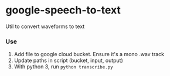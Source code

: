 # google-speech-to-text

Util to convert waveforms to text

### Use

1. Add file to google cloud bucket. Ensure it's a mono .wav track
1. Update paths in script (bucket, input, output)
1. With python 3, run `python transcribe.py`
